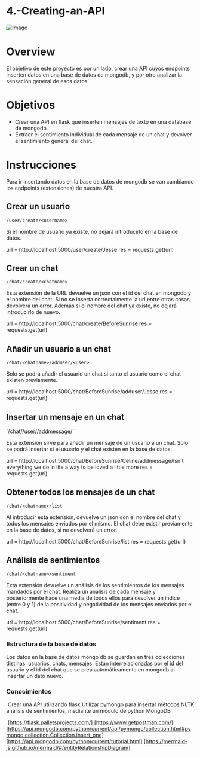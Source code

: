 # 4.-Creating-an-API

![Image](https://miro.medium.com/max/900/1*5SX4nfBJHkVXEA13dfoQ3w.png)

# Overview

El objetivo de este proyecto es por un lado, crear una API cuyos endpoints inserten datos en una base de datos de mongodb, y por otro analizar la sensación general de esos datos.

# Objetivos

* Crear una API en flask que inserten mensajes de texto en una database de mongodb.
* Extraer el sentimiento individual de cada mensaje de un chat y devolver el sentimiento general del chat.


# Instrucciones

Para ir insertando datos en la base de datos de mongodb se van cambiando los endpoints (extensiones) de nuestra API. 

## Crear un usuario

`/user/create/<username>`

Si el nombre de usuario ya existe, no dejará introducirlo en la base de datos.

url = http://localhost:5000/user/create/Jesse
res = requests.get(url)


## Crear un chat

`/chat/create/<chatname>`

Esta extensión de la URL devuelve un json con el id del chat en mongodb y el nombre del chat. Si no se inserta correctalmente la url entre otras cosas, devolverá un error. Además si el nombre del chat ya existe, no dejará introducirlo de nuevo.

url = http://localhost:5000/chat/create/BeforeSunrise
res = requests.get(url)


## Añadir un usuario a un chat

`/chat/<chatname>/adduser/<user>`

Solo se podrá añadir el usuario un chat si tanto el usuario como el chat existen previamente.


url = http://localhost:5000/chat/BeforeSunrise/adduser/Jesse
res = requests.get(url)


## Insertar un mensaje en un chat

`/chat/<chatname>/user/<username>/addmessage/<message>``

Esta extensión sirve para añadir un mensaje de un usuario a un chat. Solo se podrá insertar si el usuario y el chat existen en la base de datos.


url = http://localhost:5000/chat/BeforeSunrise/Celine/addmessage/Isn't everything we do in life a way to be loved a little more
res = requests.get(url)

## Obtener todos los mensajes de un chat

`/chat/<chatname>/list`

Al introducir esta extensión, devuelve un json con el nombre del chat y todos los mensajes enviados por el mismo. El chat debe existir previamente en la base de datos, si no devolverá un error.

url = http://localhost:5000/chat/BeforeSunrise/list
res = requests.get(url)

## Análisis de sentimientos

`/chat/<chatname>/sentiment`

Exta extensión devuelve un análisis de los sentimientos de los mensajes mandados por el chat. Realiza un análisis de cada mensaje y posteriormente hace una media de todos ellos para devolver un índice (entre 0 y 1) de la positividad y negatividad de los mensajes enviados por el chat.


url = http://localhost:5000/chat/BeforeSunrise/sentiment
res = requests.get(url)


### Estructura de la base de datos

Los datos en la base de datos mongo db se guardan en tres colecciones distinas: usuarios, chats, mensajes. Están interrelacionadas por el id del usuario y el id del chat que se crea automáticamente en mongodb al insertar un dato nuevo.

### Conocimientos
​
Crear una API utilizando flask
Utilizar pymongo para insertar métodos
NLTK análisis de sentimientos, mediante un módulo de python
MongoDB

​
[https://flask.palletsprojects.com/]
[https://www.getpostman.com/]
[https://api.mongodb.com/python/current/api/pymongo/collection.html#pymongo.collection.Collection.insert_one]
[https://api.mongodb.com/python/current/tutorial.html]
[https://mermaid-js.github.io/mermaid/#/entityRelationshipDiagram]​









